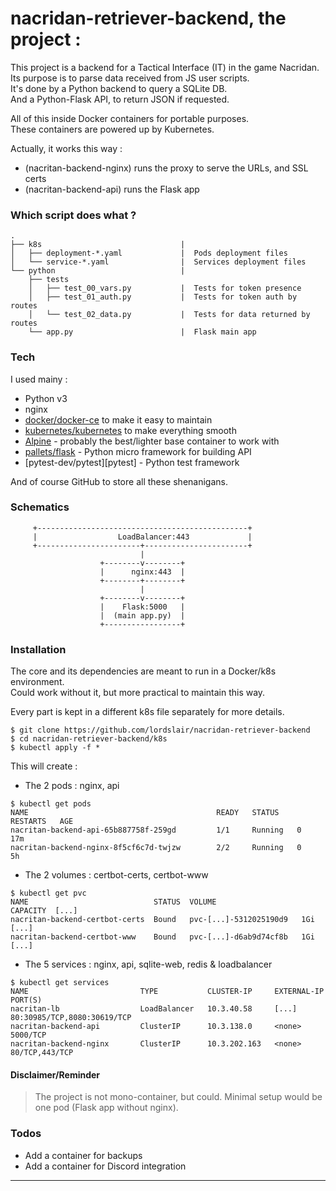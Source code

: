# nacridan-retriever-backend, the project :

This project is a backend for a Tactical Interface (IT) in the game Nacridan.  
Its purpose is to parse data received from JS user scripts.  
It's done by a Python backend to query a SQLite DB.  
And a Python-Flask API, to return JSON if requested.  

All of this inside Docker containers for portable purposes.  
These containers are powered up by Kubernetes.  

Actually, it works this way :

 - (nacritan-backend-nginx)      runs the proxy to serve the URLs, and SSL certs
 - (nacritan-backend-api)        runs the Flask app

### Which script does what ?

```
.
├── k8s                               |  
│   ├── deployment-*.yaml             |  Pods deployment files
│   └── service-*.yaml                |  Services deployment files
└── python                            |  
    ├── tests
    │   ├── test_00_vars.py           |  Tests for token presence
    │   ├── test_01_auth.py           |  Tests for token auth by routes
    │   └── test_02_data.py           |  Tests for data returned by routes
    └── app.py                        |  Flask main app
```

### Tech

I used mainy :

* Python v3
* nginx
* [docker/docker-ce][docker] to make it easy to maintain
* [kubernetes/kubernetes][kubernetes] to make everything smooth
* [Alpine][alpine] - probably the best/lighter base container to work with
* [pallets/flask][flask] - Python micro framework for building API
* [pytest-dev/pytest][pytest] - Python test framework

And of course GitHub to store all these shenanigans.

### Schematics

```
     +-----------------------------------------------+
     |                  LoadBalancer:443             |
     +-----------------------+-----------------------+
                             |
                    +--------v--------+
                    |      nginx:443  |
                    +--------+--------+
                             |
                    +--------v--------+
                    |    Flask:5000   |
                    |  (main app.py)  |
                    +-----------------+
```

### Installation

The core and its dependencies are meant to run in a Docker/k8s environment.  
Could work without it, but more practical to maintain this way.  

Every part is kept in a different k8s file separately for more details.  

```
$ git clone https://github.com/lordslair/nacridan-retriever-backend
$ cd nacridan-retriever-backend/k8s
$ kubectl apply -f *
```

This will create :
- The 2 pods : nginx, api

```
$ kubectl get pods
NAME                                          READY   STATUS    RESTARTS   AGE
nacritan-backend-api-65b887758f-259gd         1/1     Running   0          17m
nacritan-backend-nginx-8f5cf6c7d-twjzw        2/2     Running   0          5h
```

- The 2 volumes : certbot-certs, certbot-www

```
$ kubectl get pvc
NAME                            STATUS  VOLUME                   CAPACITY  [...]
nacritan-backend-certbot-certs  Bound   pvc-[...]-5312025190d9   1Gi       [...]
nacritan-backend-certbot-www    Bound   pvc-[...]-d6ab9d74cf8b   1Gi       [...]
```

- The 5 services : nginx, api, sqlite-web, redis & loadbalancer

```
$ kubectl get services
NAME                         TYPE           CLUSTER-IP     EXTERNAL-IP  PORT(S)
nacritan-lb                  LoadBalancer   10.3.40.58     [...]        80:30985/TCP,8080:30619/TCP
nacritan-backend-api         ClusterIP      10.3.138.0     <none>       5000/TCP
nacritan-backend-nginx       ClusterIP      10.3.202.163   <none>       80/TCP,443/TCP
```

#### Disclaimer/Reminder

>The project is not mono-container, but could. Minimal setup would be one pod (Flask app without nginx).  

### Todos

 - Add a container for backups
 - Add a container for Discord integration

---
   [kubernetes]: <https://github.com/kubernetes/kubernetes>
   [docker]: <https://github.com/docker/docker-ce>
   [alpine]: <https://github.com/alpinelinux>
   [flask]: <https://github.com/pallets/flask>
   [pytst]: <https://github.com/pytest-dev/pytest>
